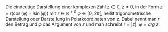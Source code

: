 Die eindeutige Darstellung einer komplexen Zahl $z\in \mathbb{C},\ z\neq 0$, in der Form $z=r(\cos(\varphi)+i\sin(\varphi))$ mit $r\in \mathbb{R}^{>0}\ \varphi \in[0,\ 2\pi[$, heißt trigonometrische Darstellung oder Darstellung in Polarkoordinaten von $z$. Dabei nennt man $r$ den Betrag und $\varphi$ das Argument von $z$ und man schreibt $r=|z|,\ \varphi=arg\ z$.